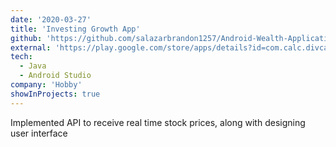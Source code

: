 ```yaml
---
date: '2020-03-27'
title: 'Investing Growth App'
github: 'https://github.com/salazarbrandon1257/Android-Wealth-Application'
external: 'https://play.google.com/store/apps/details?id=com.calc.divcal'
tech:
  - Java
  - Android Studio
company: 'Hobby'
showInProjects: true
---
```


Implemented API to receive real time stock prices, along with designing user interface
